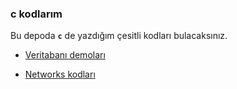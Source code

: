 ### c kodlarım

Bu depoda **`c`** de yazdığım çesitli kodları bulacaksınız.

- [Veritabanı demoları](http://github.com/gdemir/pro-lang/tree/master/c/db/)

- [Networks kodları](http://github.com/gdemir/pro-lang/tree/master/c/network/)

